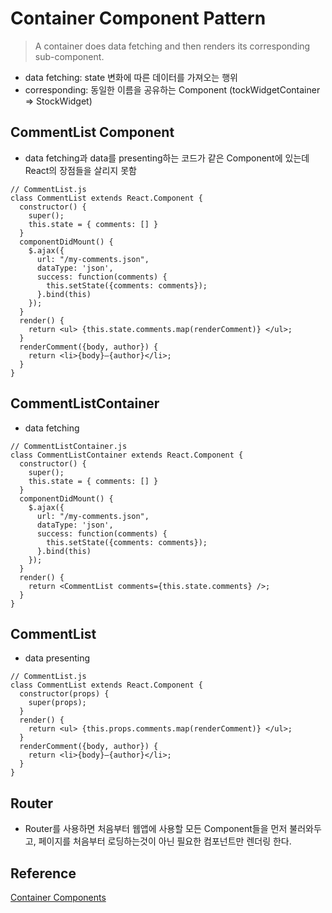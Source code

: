 # Container Component Pattern
> A container does data fetching and then renders its corresponding sub-component.
 - data fetching: state 변화에 따른 데이터를 가져오는 행위
 - corresponding: 동일한 이름을 공유하는 Component
   (tockWidgetContainer => StockWidget)

## CommentList Component
 - data fetching과 data를 presenting하는 코드가 같은 Component에 있는데 React의 장점들을 살리지 못함 
~~~
// CommentList.js
class CommentList extends React.Component {
  constructor() {
    super();
    this.state = { comments: [] }
  }
  componentDidMount() {
    $.ajax({
      url: "/my-comments.json",
      dataType: 'json',
      success: function(comments) {
        this.setState({comments: comments});
      }.bind(this)
    });
  }
  render() {
    return <ul> {this.state.comments.map(renderComment)} </ul>;
  }
  renderComment({body, author}) {
    return <li>{body}—{author}</li>;
  }
}
~~~

## CommentListContainer
 - data fetching
~~~
// CommentListContainer.js
class CommentListContainer extends React.Component {
  constructor() {
    super();
    this.state = { comments: [] }
  }
  componentDidMount() {
    $.ajax({
      url: "/my-comments.json",
      dataType: 'json',
      success: function(comments) {
        this.setState({comments: comments});
      }.bind(this)
    });
  }
  render() {
    return <CommentList comments={this.state.comments} />;
  }
}
~~~


## CommentList
 - data presenting
~~~
// CommentList.js
class CommentList extends React.Component {
  constructor(props) {
    super(props);
  }
  render() { 
    return <ul> {this.props.comments.map(renderComment)} </ul>;
  }
  renderComment({body, author}) {
    return <li>{body}—{author}</li>;
  }
}
~~~


## Router
 - Router를 사용하면 처음부터 웹앱에 사용할 모든 Component들을 먼저 불러와두고, 
   페이지를 처음부터 로딩하는것이 아닌 필요한 컴포넌트만 렌더링 한다. 

## Reference
 [Container Components](https://medium.com/@learnreact/container-components-c0e67432e005#.t0i0iwdl0)